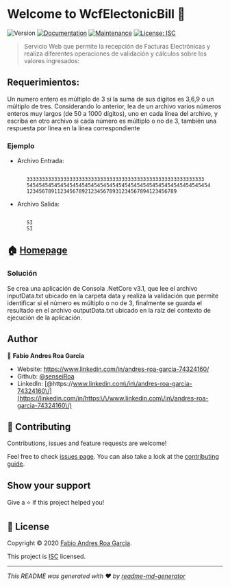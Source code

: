# Welcome to WcfElectonicBill 👋
![Version](https://img.shields.io/badge/version-1.0.0-blue.svg?cacheSeconds=2592000)
[![Documentation](https://img.shields.io/badge/documentation-yes-brightgreen.svg)](https://github.com/senseiRoa/MultipleOf3#readme)
[![Maintenance](https://img.shields.io/badge/Maintained%3F-yes-green.svg)](https://github.com/senseiRoa/MultipleOf3/graphs/commit-activity)
[![License: ISC](https://img.shields.io/github/license/senseiRoa/nodeCrudExample)](https://github.com/senseiRoa/MultipleOf3/blob/master/LICENSE)

>Servicio Web que permite la recepción de Facturas Electrónicas y realiza diferentes operaciones de validación y cálculos sobre los valores ingresados:

## Requerimientos:
   
Un numero entero es múltiplo de 3 si la suma de sus dígitos es 3,6,9 o un múltiplo de tres. Considerando lo anterior, lea de un archivo varios números enteros muy largos (de 50 a 1000 dígitos), uno en cada línea del archivo, y escriba en otro archivo si cada número es múltiplo o no de 3, también una respuesta por línea en la línea correspondiente

### Ejemplo

* Archivo Entrada:

   ~~~
      
      3333333333333333333333333333333333333333333333333333333333
      545454545454545454545454545454545454545454545454545454545454
      1234567891123456789212345678931234567894123456789

   ~~~ 

* Archivo Salida:

   ~~~

      SI
      SI

   ~~~ 

## 🏠 [Homepage](https://github.com/senseiRoa/MultipleOf3/blob/main/README.md)

### Solución

Se crea una aplicación de Consola .NetCore v3.1, que lee el archivo inputData.txt ubicado en la carpeta data y realiza la validación que permite identificar si el número es múltiplo o no de 3, finalmente se guarda el resultado en el archivo outputData.txt ubicado en la raíz del contexto de ejecución de la aplicación.



## Author

👤 **Fabio Andres Roa Garcia**

* Website: https://www.linkedin.com/in/andres-roa-garcia-74324160/
* Github: [@senseiRoa](https://github.com/senseiRoa)
* LinkedIn: [@https:\/\/www.linkedin.com\/in\/andres-roa-garcia-74324160\/](https://linkedin.com/in/https:\/\/www.linkedin.com\/in\/andres-roa-garcia-74324160\/)

## 🤝 Contributing

Contributions, issues and feature requests are welcome!

Feel free to check [issues page](https://github.com/senseiRoa/MultipleOf3/issues). You can also take a look at the [contributing guide](https://github.com/senseiRoa/MultipleOf3/blob/master/CONTRIBUTING.md).

## Show your support

Give a ⭐️ if this project helped you!

## 📝 License

Copyright &copy; 2020 [Fabio Andres Roa Garcia](https://github.com/senseiRoa).

This project is [ISC](https://github.com/senseiRoa/MultipleOf3/blob/master/LICENSE) licensed.

***
_This README was generated with ❤️ by [readme-md-generator](https://github.com/kefranabg/readme-md-generator)_
